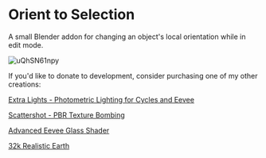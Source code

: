 # Orient to Selection
 A small Blender addon for changing an object's local orientation while in edit mode.

![uQhSN61npy](https://user-images.githubusercontent.com/12982300/127409850-6f22147a-0145-4229-aa50-e18ceb57171a.gif)

If you'd like to donate to development, consider purchasing one of my other creations:

[Extra Lights - Photometric Lighting for Cycles and Eevee](https://blendermarket.com/products/extra-lights)

[Scattershot - PBR Texture Bombing](https://blendermarket.com/products/scattershot---procedural-image-texture-scattering--tiling-with-voronoi)

[Advanced Eevee Glass Shader](https://blendermarket.com/products/all-purpose-eevee-glass-shader)

[32k Realistic Earth](https://blendermarket.com/products/hd-realistic-earth)
